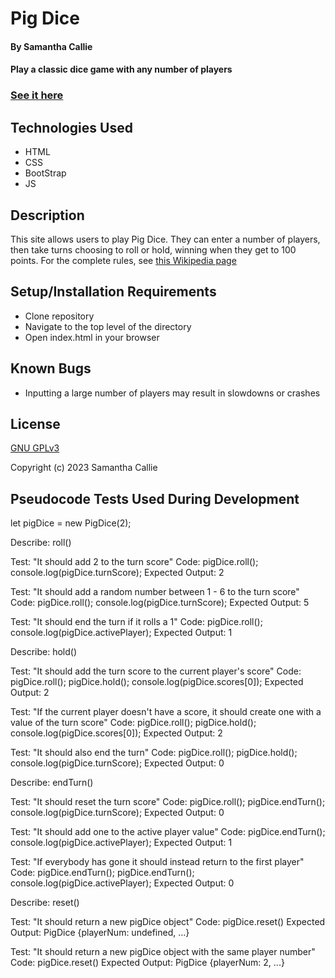 # Pig Dice

#### By **Samantha Callie**

#### Play a classic dice game with any number of players

### [See it here](https://hoomee90.github.io/pig-dice/)

## Technologies Used

* HTML
* CSS
* BootStrap
* JS

## Description

This site allows users to play Pig Dice. They can enter a number of players, then take turns choosing to roll or hold, winning when they get to 100 points. For the complete rules, see [this Wikipedia page](https://en.wikipedia.org/wiki/Pig_%28dice_game%29)

## Setup/Installation Requirements

* Clone repository
* Navigate to the top level of the directory
* Open index.html in your browser

## Known Bugs

* Inputting a large number of players may result in slowdowns or crashes

## License

[GNU GPLv3](https://choosealicense.com/licenses/agpl-3.0/)

Copyright (c) 2023 Samantha Callie

## Pseudocode Tests Used During Development

let pigDice = new PigDice(2);

Describe: roll()

Test: "It should add 2 to the turn score"
Code:
pigDice.roll();
console.log(pigDice.turnScore);
Expected Output: 2

Test: "It should add a random number between 1 - 6 to the turn score"
Code:
pigDice.roll();
console.log(pigDice.turnScore);
Expected Output: 5

Test: "It should end the turn if it rolls a 1"
Code:
pigDice.roll();
console.log(pigDice.activePlayer);
Expected Output: 1

Describe: hold()

Test: "It should add the turn score to the current player's score"
Code:
pigDice.roll();
pigDice.hold();
console.log(pigDice.scores[0]);
Expected Output: 2

Test: "If the current player doesn't have a score, it should create one with a value of the turn score"
Code:
pigDice.roll();
pigDice.hold();
console.log(pigDice.scores[0]);
Expected Output: 2

Test: "It should also end the turn"
Code:
pigDice.roll();
pigDice.hold();
console.log(pigDice.turnScore);
Expected Output: 0

Describe: endTurn()

Test: "It should reset the turn score"
Code:
pigDice.roll();
pigDice.endTurn();
console.log(pigDice.turnScore);
Expected Output: 0

Test: "It should add one to the active player value"
Code:
pigDice.endTurn();
console.log(pigDice.activePlayer);
Expected Output: 1

Test: "If everybody has gone it should instead return to the first player"
Code:
pigDice.endTurn();
pigDice.endTurn();
console.log(pigDice.activePlayer);
Expected Output: 0

Describe: reset()

Test: "It should return a new pigDice object"
Code:
pigDice.reset()
Expected Output: PigDice {playerNum: undefined, ...}

Test: "It should return a new pigDice object with the same player number"
Code:
pigDice.reset()
Expected Output: PigDice {playerNum: 2, ...}